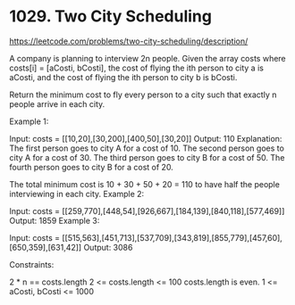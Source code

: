 # 1029. Two City Scheduling
https://leetcode.com/problems/two-city-scheduling/description/

A company is planning to interview 2n people. Given the array costs where costs[i] = [aCosti, bCosti], the cost of flying the ith person to city a is aCosti, and the cost of flying the ith person to city b is bCosti.

Return the minimum cost to fly every person to a city such that exactly n people arrive in each city.

Example 1:

Input: costs = [[10,20],[30,200],[400,50],[30,20]]
Output: 110
Explanation:
The first person goes to city A for a cost of 10.
The second person goes to city A for a cost of 30.
The third person goes to city B for a cost of 50.
The fourth person goes to city B for a cost of 20.

The total minimum cost is 10 + 30 + 50 + 20 = 110 to have half the people interviewing in each city.
Example 2:

Input: costs = [[259,770],[448,54],[926,667],[184,139],[840,118],[577,469]]
Output: 1859
Example 3:

Input: costs = [[515,563],[451,713],[537,709],[343,819],[855,779],[457,60],[650,359],[631,42]]
Output: 3086


Constraints:

2 * n == costs.length
2 <= costs.length <= 100
costs.length is even.
1 <= aCosti, bCosti <= 1000